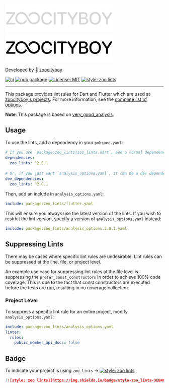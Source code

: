 [![zoocityboy][logo_white]][zoocityboy_link_dark]
[![zoocityboy][logo_black]][zoocityboy_link_light]

Developed by 🦏 [zoocityboy][zoocityboy_link]

[![ci][ci_badge]][ci_badge_link]
[![pub package][pub_badge]][pub_badge_link]
[![License: MIT][license_badge]][license_badge_link]
[![style: zoo lints][badge]][badge_link]

---

This package provides lint rules for Dart and Flutter which are used at [zoocityboy's projects][zoocityboy_link]. For more information, see the [complete list of options][analysis_options_yaml].

**Note**: This package is based on [very_good_analysis][vgv_analysis_link].

## Usage

To use the lints, add a dependency in your `pubspec.yaml`:

```yaml
# If you use `package:zoo_lints/zoo_lints.dart`, add a normal dependency.
dependencies:
  zoo_lints: ^2.0.1

# Or, if you just want `analysis_options.yaml`, it can be a dev dependency.
dev_dependencies:
  zoo_lints: ^2.0.1
```

Then, add an include in `analysis_options.yaml`:

```yaml
include: package:zoo_lints/flutter.yaml
```

This will ensure you always use the latest version of the lints. If you wish to restrict the lint version, specify a version of `analysis_options.yaml` instead:

```yaml
include: package:zoo_lints/analysis_options.2.0.1.yaml
```

## Suppressing Lints

There may be cases where specific lint rules are undesirable. Lint rules can be suppressed at the line, file, or project level.

An example use case for suppressing lint rules at the file level is suppressing the `prefer_const_constructors` in order to achieve 100% code coverage. This is due to the fact that const constructors are executed before the tests are run, resulting in no coverage collection.

### Project Level

To suppress a specific lint rule for an entire project, modify `analysis_options.yaml`:

```yaml
include: package:zoo_lints/analysis_options.yaml
linter:
  rules:
    public_member_api_docs: false
```

## Badge

To indicate your project is using `zoo_lints` →
[![style: zoo lints][badge]][badge_link]

```md
[![style: zoo lints](https://img.shields.io/badge/style-zoo_lints-3EB489.svg)](https://pub.dev/packages/zoo_lints)
```

[analysis_options_yaml]: https://github.com/zoocityboy/zoo_lints/blob/main/analysis_options.yaml
[ci_badge]: https://github.com/zoocityboy/zoo_lints/workflows/ci/badge.svg
[ci_badge_link]: https://github.com/zoocityboy/zoo_lints/actions
[badge]: https://img.shields.io/badge/style-zoo_lints-3EB489.svg
[badge_link]: https://pub.dev/packages/zoo_lints
[license_badge]: https://img.shields.io/badge/license-MIT-green.svg
[license_badge_link]: https://opensource.org/licenses/MIT
[logo_black]:https://raw.githubusercontent.com/zoocityboy/zoo_brand/main/styles/README/zoocityboy_dark.png#gh-light-mode-only
[logo_white]: https://raw.githubusercontent.com/zoocityboy/zoo_brand/main/styles/README/zoocityboy_light.png#gh-dark-mode-only
[zoo_lints_link]: https://github.com/zoocityboy/zoo_lints/
[pub_badge]: https://img.shields.io/pub/v/zoo_lints.svg
[pub_badge_link]: https://pub.dartlang.org/packages/zoo_lints
[zoocityboy_link]: https://github.com/zoocityboy
[zoocityboy_link_dark]: https://github.com/zoocityboy#gh-dark-mode-only
[zoocityboy_link_light]: https://github.com/zoocityboy#gh-light-mode-only
[vgv_analysis_link]: https://github.com/VeryGoodOpenSource/very_good_analysis
